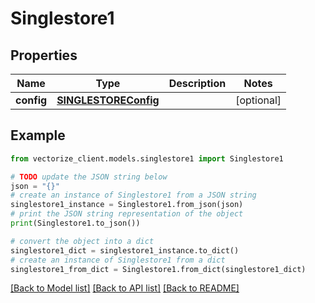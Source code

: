 # Singlestore1


## Properties

Name | Type | Description | Notes
------------ | ------------- | ------------- | -------------
**config** | [**SINGLESTOREConfig**](SINGLESTOREConfig.md) |  | [optional] 

## Example

```python
from vectorize_client.models.singlestore1 import Singlestore1

# TODO update the JSON string below
json = "{}"
# create an instance of Singlestore1 from a JSON string
singlestore1_instance = Singlestore1.from_json(json)
# print the JSON string representation of the object
print(Singlestore1.to_json())

# convert the object into a dict
singlestore1_dict = singlestore1_instance.to_dict()
# create an instance of Singlestore1 from a dict
singlestore1_from_dict = Singlestore1.from_dict(singlestore1_dict)
```
[[Back to Model list]](../README.md#documentation-for-models) [[Back to API list]](../README.md#documentation-for-api-endpoints) [[Back to README]](../README.md)


